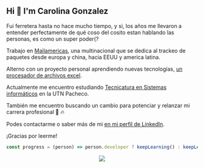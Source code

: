 ## Hi 👋 I'm Carolina Gonzalez

Fui ferretera hasta no hace mucho tiempo, y si, los años me llevaron a entender perfectamente de qué coso del cosito estan hablando las personas, es como un super poder(?

Trabajo en [Mailamericas](https://mailamericas.com/), una multinacional que se dedica al trackeo de paquetes desde europa y china, hacia EEUU y america latina.

Alterno con un proyecto personal aprendiendo nuevas tecnologías, [un procesador de archivos excel](https://github.com/carigonz/react-firebase-app).

Actualmente me encuentro estudiando [Tecnicatura en Sistemas informáticos](https://www.frgp.utn.edu.ar/tecnicatura-universitaria-en-sistemas-informaticos) en la UTN Pacheco.

También me encuentro buscando un cambio para potenciar y relanzar mi carrera profesional :rocket: :fire:

Podes contactarme o saber más de mi [en mi perfil de LinkedIn](https://www.linkedin.com/in/carigonz/).

¡Gracias por leerme!


```javascript
const progress = (person) => person.developer ? keepLearning() : keepLearningTo();
```
<p align="center">
  <img align="center"  src="https://github-readme-stats.vercel.app/api?username=carigonz&show_icons=true"><br><br>
</p>
